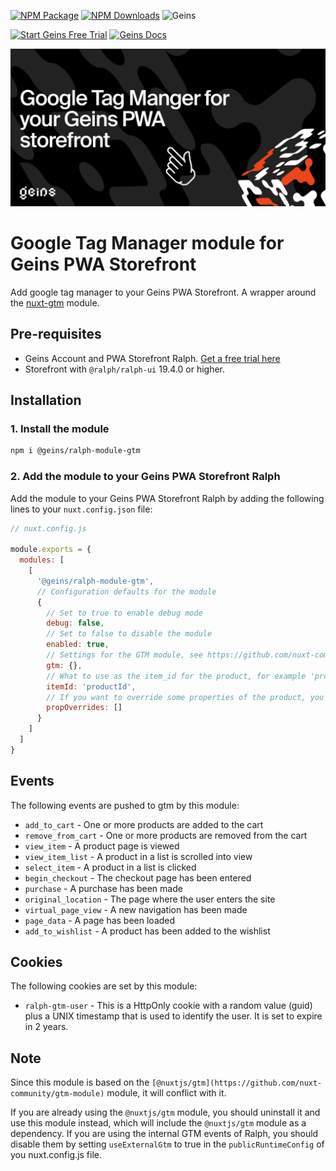 [![NPM Package][npm]][npm-url]
[![NPM Downloads][npm-downloads-per-month]][npm-trends]
![Geins][mit-shield]

[![Start Geins Free Trial][geins-tiral-img]][geins-tiral-url] [![Geins Docs][geins-docs-img]][geins-docs-url]

[![geins](https://raw.githubusercontent.com/geins-io/resources/master/images/banners/repos/gtm.jpg)](https://www.geins.io)

# Google Tag Manager module for Geins PWA Storefront

Add google tag manager to your Geins PWA Storefront. A wrapper around the [nuxt-gtm](https://github.com/nuxt-community/gtm-module) module.

## Pre-requisites

- Geins Account and PWA Storefront Ralph. [Get a free trial here](https://www.geins.io)
- Storefront with `@ralph/ralph-ui` 19.4.0 or higher.

## Installation

### 1. Install the module

```bash
npm i @geins/ralph-module-gtm
```

### 2. Add the module to your Geins PWA Storefront Ralph

Add the module to your Geins PWA Storefront Ralph by adding the following lines to your `nuxt.config.json` file:

```javascript
// nuxt.config.js

module.exports = {
  modules: [
    [
      '@geins/ralph-module-gtm',
      // Configuration defaults for the module
      {
        // Set to true to enable debug mode
        debug: false,
        // Set to false to disable the module
        enabled: true,
        // Settings for the GTM module, see https://github.com/nuxt-community/gtm-module for more information
        gtm: {},
        // What to use as the item_id for the product, for example 'productId' or 'articleNumber'
        itemId: 'productId',
        // If you want to override some properties of the product, you can do so here , for example: [{ override: 'price_campaign', name: 'green_price' }]
        propOverrides: []
      }
    ]
  ]
}
```

## Events

The following events are pushed to gtm by this module:

- `add_to_cart` - One or more products are added to the cart
- `remove_from_cart` - One or more products are removed from the cart
- `view_item` - A product page is viewed
- `view_item_list` - A product in a list is scrolled into view
- `select_item` - A product in a list is clicked
- `begin_checkout` - The checkout page has been entered
- `purchase` - A purchase has been made
- `original_location` - The page where the user enters the site
- `virtual_page_view` - A new navigation has been made
- `page_data` - A page has been loaded
- `add_to_wishlist` - A product has been added to the wishlist

## Cookies

The following cookies are set by this module:

- `ralph-gtm-user` - This is a HttpOnly cookie with a random value (guid) plus a UNIX timestamp that is used to identify the user. It is set to expire in 2 years.

## Note

Since this module is based on the `[@nuxtjs/gtm](https://github.com/nuxt-community/gtm-module)` module, it will conflict with it.

If you are already using the `@nuxtjs/gtm` module, you should uninstall it and use this module instead, which will include the `@nuxtjs/gtm` module as a dependency. If you are using the internal GTM events of Ralph, you should disable them by setting `useExternalGtm` to true in the `publicRuntimeConfig` of you nuxt.config.js file.

[npm]: https://img.shields.io/npm/v/@geins/ralph-module-gtm
[npm-url]: https://www.npmjs.com/package/@geins/ralph-module-gtm
[npm-downloads-per-month]: https://img.shields.io/npm/dm/@geins/ralph-module-gtm.svg
[npm-trends]: https://npmtrends.com/@geins/ralph-module-gtm
[geins-docs-url]: https://docs.geins.io
[geins-docs-img]: https://img.shields.io/endpoint?url=https://raw.githubusercontent.com/geins-io/resources/master/sheilds/geins-docs-read-v3.json
[geins-tiral-url]: https://www.geins.io
[geins-tiral-img]: https://img.shields.io/endpoint?url=https://raw.githubusercontent.com/geins-io/resources/master/sheilds/geins-fee-tiral.json
[mit-shield]: https://img.shields.io/badge/license-MIT-green
[mit-url]: https://en.wikipedia.org/wiki/MIT_License
